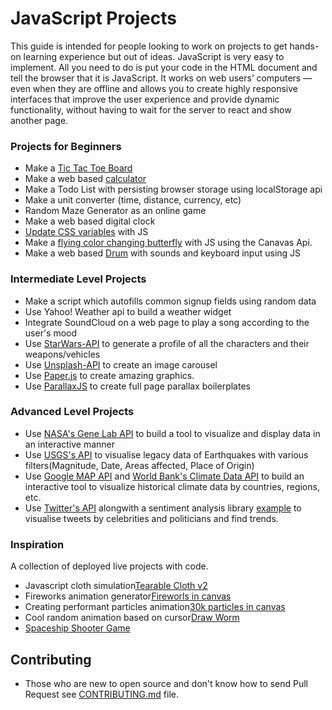 # JavaScript Projects
This guide is intended for people looking to work on projects to get hands-on learning experience but out of ideas.
JavaScript is very easy to implement. All you need to do is put your code in the HTML document and tell the browser that it is JavaScript.
It works on web users’ computers — even when they are offline and allows you to create highly responsive interfaces that improve the user experience and provide dynamic functionality, without having to wait for the server to react and show another page.

### Projects for Beginners

* Make a [Tic Tac Toe Board](https://github.com/NitinNair89/JavaScriptProjects/tree/master/tic-tac-toe)
* Make a web based [calculator](https://github.com/Cybros/JavaScriptProjects/tree/master/calculator)
* Make a Todo List with persisting browser storage using localStorage api
* Make a unit converter (time, distance, currency, etc)
* Random Maze Generator as an online game
* Make a web based digital clock
* [Update CSS variables](https://github.com/Cybros/JavaScriptProjects/tree/master/change-css-with-js) with JS
* Make a [flying color changing butterfly](https://github.com/Cybros/JavaScriptProjects/tree/master/Butterfly_) with JS using the Canavas Api.
* Make a web based [Drum](https://github.com/Cybros/JavaScriptProjects/tree/master/drums) with sounds and keyboard input using JS
### Intermediate Level Projects

* Make a script which autofills common signup fields using random data
* Use Yahoo! Weather api to build a weather widget
* Integrate SoundCloud on a web page to play a song according to the user's mood
* Use [StarWars-API](https://swapi.co/) to generate a profile of all the characters and their weapons/vehicles
* Use [Unsplash-API](https://source.unsplash.com/) to create an image carousel
* Use [Paper.js](http://paperjs.org/showcase) to create amazing graphics.
* Use [ParallaxJS](http://matthew.wagerfield.com/parallax/) to create full page parallax boilerplates

### Advanced Level Projects

* Use [NASA's Gene Lab API](https://api.nasa.gov/api.html#genelab) to build a tool to visualize and display data in an interactive manner
* Use [USGS's API](https://earthquake.usgs.gov/fdsnws/event/1/) to visualise legacy data of Earthquakes with various filters(Magnitude, Date, Areas affected, Place of Origin)
* Use [Google MAP API](https://developers.google.com/maps/) and [World Bank's Climate Data API](https://datahelpdesk.worldbank.org/knowledgebase/articles/902061-climate-data-api) to build an interactive tool to visualize historical climate data by countries, regions, etc.
* Use [Twitter's API](https://developer.twitter.com/en/docs) alongwith a sentiment analysis library [example](https://www.npmjs.com/package/sentiment) to visualise tweets by celebrities and politicians and find trends.


### Inspiration

A collection of deployed live projects with code.

* Javascript cloth simulation[Tearable Cloth v2](https://codepen.io/dissimulate/pen/KrAwx)
* Fireworks animation generator[Fireworls in canvas](https://codepen.io/jackrugile/pen/acAgx)
* Creating performant particles animation[30k particles in canvas](https://codepen.io/soulwire/pen/Ffvlo)
* Cool random animation based on cursor[Draw Worm](https://codepen.io/tholman/pen/EpfLs)
* [Spaceship Shooter Game](https://codepen.io/mecarter/pen/BnpsD)

## Contributing

* Those who are new to open source and don't know how to send Pull Request see [CONTRIBUTING.md](CONTRIBUTING.md) file.
